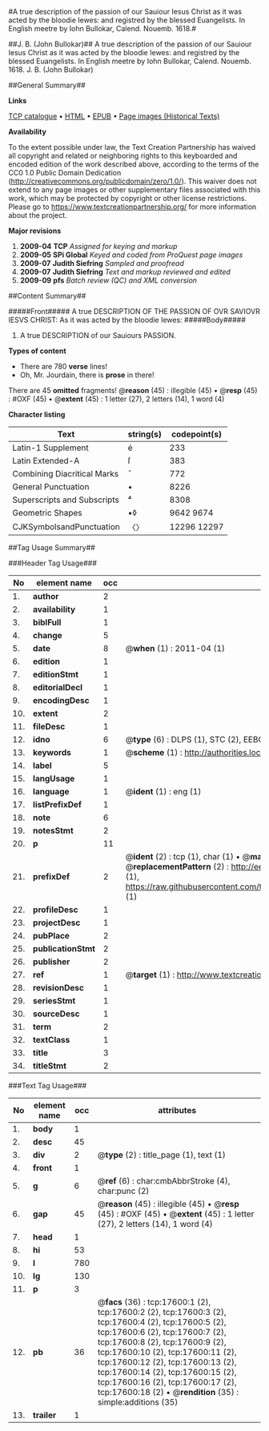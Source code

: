 #A true description of the passion of our Sauiour Iesus Christ as it was acted by the bloodie Iewes: and registred by the blessed Euangelists. In English meetre by Iohn Bullokar, Calend. Nouemb. 1618.#

##J. B. (John Bullokar)##
A true description of the passion of our Sauiour Iesus Christ as it was acted by the bloodie Iewes: and registred by the blessed Euangelists. In English meetre by Iohn Bullokar, Calend. Nouemb. 1618.
J. B. (John Bullokar)

##General Summary##

**Links**

[TCP catalogue](http://www.ota.ox.ac.uk/tcp/)  • 
[HTML](http://tei.it.ox.ac.uk/tcp/Texts-HTML/free/A17/A17231.html)  • 
[EPUB](http://tei.it.ox.ac.uk/tcp/Texts-EPUB/free/A17/A17231.epub) • 
[Page images (Historical Texts)](https://historicaltexts.jisc.ac.uk/eebo-99852284e)

**Availability**

To the extent possible under law, the Text Creation Partnership has waived all copyright and related or neighboring rights to this keyboarded and encoded edition of the work described above, according to the terms of the CC0 1.0 Public Domain Dedication (http://creativecommons.org/publicdomain/zero/1.0/). This waiver does not extend to any page images or other supplementary files associated with this work, which may be protected by copyright or other license restrictions. Please go to https://www.textcreationpartnership.org/ for more information about the project.

**Major revisions**

1. __2009-04__ __TCP__ *Assigned for keying and markup*
1. __2009-05__ __SPi Global__ *Keyed and coded from ProQuest page images*
1. __2009-07__ __Judith Siefring__ *Sampled and proofread*
1. __2009-07__ __Judith Siefring__ *Text and markup reviewed and edited*
1. __2009-09__ __pfs__ *Batch review (QC) and XML conversion*

##Content Summary##

#####Front#####
A true DESCRIPTION OF THE PASSION OF OVR SAVIOVR IESVS
CHRIST: As it was acted by the bloodie Iewes:
#####Body#####

1. A true DESCRIPTION of our Sauiours PASSION.

**Types of content**

  * There are 780 **verse** lines!
  * Oh, Mr. Jourdain, there is **prose** in there!

There are 45 **omitted** fragments! 
 @__reason__ (45) : illegible (45)  •  @__resp__ (45) : #OXF (45)  •  @__extent__ (45) : 1 letter (27), 2 letters (14), 1 word (4)

**Character listing**


|Text|string(s)|codepoint(s)|
|---|---|---|
|Latin-1 Supplement|é|233|
|Latin Extended-A|ſ|383|
|Combining             Diacritical Marks|̄|772|
|General Punctuation|•|8226|
|Superscripts             and Subscripts|⁴|8308|
|Geometric Shapes|▪◊|9642 9674|
|CJKSymbolsandPunctuation|〈〉|12296 12297|

##Tag Usage Summary##

###Header Tag Usage###

|No|element name|occ|attributes|
|---|---|---|---|
|1.|__author__|2||
|2.|__availability__|1||
|3.|__biblFull__|1||
|4.|__change__|5||
|5.|__date__|8| @__when__ (1) : 2011-04 (1)|
|6.|__edition__|1||
|7.|__editionStmt__|1||
|8.|__editorialDecl__|1||
|9.|__encodingDesc__|1||
|10.|__extent__|2||
|11.|__fileDesc__|1||
|12.|__idno__|6| @__type__ (6) : DLPS (1), STC (2), EEBO-CITATION (1), PROQUEST (1), VID (1)|
|13.|__keywords__|1| @__scheme__ (1) : http://authorities.loc.gov/ (1)|
|14.|__label__|5||
|15.|__langUsage__|1||
|16.|__language__|1| @__ident__ (1) : eng (1)|
|17.|__listPrefixDef__|1||
|18.|__note__|6||
|19.|__notesStmt__|2||
|20.|__p__|11||
|21.|__prefixDef__|2| @__ident__ (2) : tcp (1), char (1)  •  @__matchPattern__ (2) : ([0-9\-]+):([0-9IVX]+) (1), (.+) (1)  •  @__replacementPattern__ (2) : http://eebo.chadwyck.com/downloadtiff?vid=$1&page=$2 (1), https://raw.githubusercontent.com/textcreationpartnership/Texts/master/tcpchars.xml#$1 (1)|
|22.|__profileDesc__|1||
|23.|__projectDesc__|1||
|24.|__pubPlace__|2||
|25.|__publicationStmt__|2||
|26.|__publisher__|2||
|27.|__ref__|1| @__target__ (1) : http://www.textcreationpartnership.org/docs/. (1)|
|28.|__revisionDesc__|1||
|29.|__seriesStmt__|1||
|30.|__sourceDesc__|1||
|31.|__term__|2||
|32.|__textClass__|1||
|33.|__title__|3||
|34.|__titleStmt__|2||


###Text Tag Usage###

|No|element name|occ|attributes|
|---|---|---|---|
|1.|__body__|1||
|2.|__desc__|45||
|3.|__div__|2| @__type__ (2) : title_page (1), text (1)|
|4.|__front__|1||
|5.|__g__|6| @__ref__ (6) : char:cmbAbbrStroke (4), char:punc (2)|
|6.|__gap__|45| @__reason__ (45) : illegible (45)  •  @__resp__ (45) : #OXF (45)  •  @__extent__ (45) : 1 letter (27), 2 letters (14), 1 word (4)|
|7.|__head__|1||
|8.|__hi__|53||
|9.|__l__|780||
|10.|__lg__|130||
|11.|__p__|3||
|12.|__pb__|36| @__facs__ (36) : tcp:17600:1 (2), tcp:17600:2 (2), tcp:17600:3 (2), tcp:17600:4 (2), tcp:17600:5 (2), tcp:17600:6 (2), tcp:17600:7 (2), tcp:17600:8 (2), tcp:17600:9 (2), tcp:17600:10 (2), tcp:17600:11 (2), tcp:17600:12 (2), tcp:17600:13 (2), tcp:17600:14 (2), tcp:17600:15 (2), tcp:17600:16 (2), tcp:17600:17 (2), tcp:17600:18 (2)  •  @__rendition__ (35) : simple:additions (35)|
|13.|__trailer__|1||
